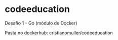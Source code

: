 # codeeducation
Desafio 1 - Go (módulo de Docker)
 
Pasta no dockerhub: cristianomuller/codeeducation
